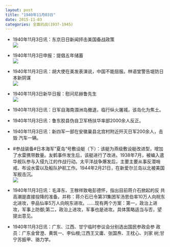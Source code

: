 ```yaml
---
layout: post
title: "1940年11月03日"
date: 2015-11-03
categories: 全面抗战(1937-1945)
---
```


<meta name="referrer" content="no-referrer" />

- 1940年11月3日讯：东京日日新闻抨击美国备战政策 <br/><img src="https://ww2.sinaimg.cn/large/aca367d8jw1exo6ur8s5bj208b0kjaek.jpg" />

- 1940年11月3日申报：提倡五年储蓄 <br/><img src="https://ww1.sinaimg.cn/large/aca367d8jw1exo555dtavj20kf0xtdvl.jpg" />

- 1940年11月3日讯：胡大使在美发表演说，中国不能屈服。林语堂警告堤防日本新阴谋 <br/><img src="https://ww3.sinaimg.cn/large/aca367d8jw1exo3ee40zvj20c105x3z6.jpg" />

- 1940年11月3日新华日报：慰问尼赫鲁先生 <br/><img src="https://ww3.sinaimg.cn/large/aca367d8jw1exo1o11py1j211q0hqjy8.jpg" />

- 1940年11月3日讯：日军自海南涠洲岛撤退，临行纵火屠城，该岛化为焦土。 

- 1940年11月3日讯：鲁东胶县伪自卫军杨扶华率部2000余人反正。 

- 1940年11月3日讯：新四军一部在安徽巢县北宫村附近歼灭日军200余人，击毁 汽车一辆。 

- #参战装备#日本海军”夏岛“号敷设艇（下）：该艇为燕级敷设艇改进型，增加了水雷携带数量。友鹤事件发生后，该艇进行了改进。1938年7月，被编入遣华舰队参与入侵九江的作战行动。太平洋战争爆发后，主要主要从事反潜哨戒、布设水雷以及船队护航工作。1944年2月21日，在新爱尔兰岛以北被美国军舰击沉。 <br/><img src="https://ww1.sinaimg.cn/large/aca367d8jw1exnk19ywwhj20dc06074w.jpg" />

- 1940年11月3日讯：毛泽东、王稼祥致电彭德怀，指出目前蒋介石掀起的反 共高潮是直接投降的准备。并称：蒋介石已令第31集团军汤恩伯率10万人向皖东北进攻，李品仙率5万人向皖东进攻。……现有两个方案：第一，政治上进攻，军事上防御;第二，政治上进攻，军事也是进攻。具体策略适当与否，望提出意见。 

- 1940年11月3日讯：广东、江西、甘宁临时参议会分别选出国民参政会参 政员：广东金曾澄、黄筑一、李仙根;江西王又庸、张国焘、王枕心、刘家 树;甘宁苏振甲、骆力学。 

